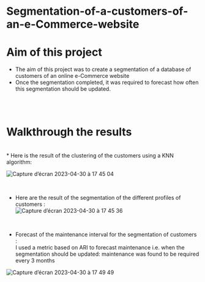 # Segmentation-of-a-customers-of-an-e-Commerce-website


# Aim of this project

* The aim of this project was to create a segmentation of a database of customers of an online e-Commerce website
* Once the segmentation completed, it was required to forecast how often this segmentation should be updated.



<br>
<br>

# Walkthrough the results

<br>
* Here is the result of the clustering of the customers using a KNN algorithm:<br>

![Capture d’écran 2023-04-30 à 17 45 04](https://user-images.githubusercontent.com/107719618/235362686-48848a21-7695-417b-86a9-d6296b29a4ff.png)

<br>

* Here are the result of the segmentation of the different profiles of customers :<br>
![Capture d’écran 2023-04-30 à 17 45 36](https://user-images.githubusercontent.com/107719618/235362657-08a9f48e-529b-4b10-924e-2dc29b337b30.png)


<br>

* Forecast of the maintenance interval for the segmentation of customers :<br>
I used a metric based on ARI to forecast maintenance i.e. when the segmentation should be updated: maintenance was found to be required every 3 months<br>

![Capture d’écran 2023-04-30 à 17 49 49](https://user-images.githubusercontent.com/107719618/235362858-cd602504-01ca-4e5f-b964-e6f99027cabb.png)

